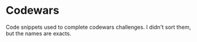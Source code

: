 # Codewars
Code snippets used to complete codewars challenges.
I didn't sort them, but the names are exacts.
